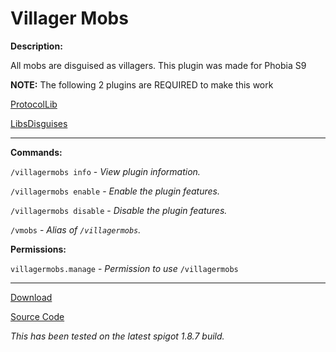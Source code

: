 # Villager Mobs

**Description:**

All mobs are disguised as villagers. This plugin was made for Phobia S9

**NOTE:** The following 2 plugins are REQUIRED to make this work

[ProtocolLib](https://www.spigotmc.org/resources/protocollib.1997/download?version=69182)

[LibsDisguises](https://www.spigotmc.org/resources/libs-disguises.81/download?version=69816)

___

**Commands:**

`/villagermobs info` - *View plugin information.*

`/villagermobs enable` - *Enable the plugin features.*

`/villagermobs disable` - *Disable the plugin features.*

`/vmobs` - *Alias of `/villagermobs`.*

**Permissions:**

`villagermobs.manage` - *Permission to use* `/villagermobs`

___

[Download](https://github.com/LeonTG77/VillagerMobs/releases)

[Source Code](https://github.com/LeonTG77/VillagerMobs)

*This has been tested on the latest spigot 1.8.7 build.*
